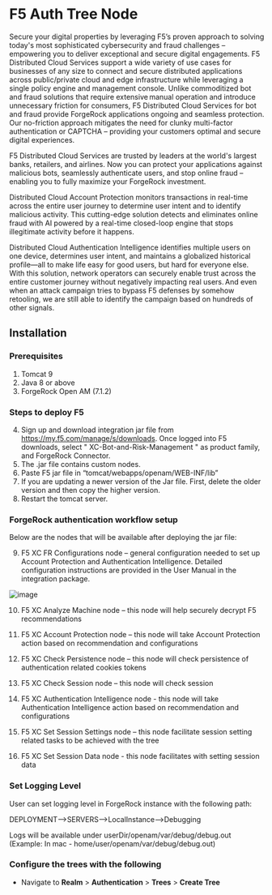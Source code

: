 # F5 Auth Tree Node

Secure your digital properties by leveraging F5’s proven approach to solving today's most sophisticated cybersecurity and fraud challenges – empowering you to deliver exceptional and secure digital engagements. F5 Distributed Cloud Services support a wide variety of use cases for businesses of any size to connect and secure distributed applications across public/private cloud and edge infrastructure while leveraging a single policy engine and management console. Unlike commoditized bot and fraud solutions that require extensive manual operation and introduce unnecessary friction for consumers, F5 Distributed Cloud Services for bot and fraud provide ForgeRock applications ongoing and seamless protection. Our no-friction approach mitigates the need for clunky multi-factor authentication or CAPTCHA – providing your customers optimal and secure digital experiences.    

  

F5 Distributed Cloud Services are trusted by leaders at the world's largest banks, retailers, and airlines. Now you can protect your applications against malicious bots, seamlessly authenticate users, and stop online fraud – enabling you to fully maximize your ForgeRock investment.  

  

Distributed Cloud Account Protection monitors transactions in real-time across the entire user journey to determine user intent and to identify malicious activity. This cutting-edge solution detects and eliminates online fraud with AI powered by a real-time closed-loop engine that stops illegitimate activity before it happens. 

  

Distributed Cloud Authentication Intelligence identifies multiple users on one device, determines user intent, and maintains a globalized historical profile—all to make life easy for good users, but hard for everyone else. With this solution, network operators can securely enable trust across the entire customer journey without negatively impacting real users. And even when an attack campaign tries to bypass F5 defenses by somehow retooling, we are still able to identify the campaign based on hundreds of other signals. 

## Installation

### Prerequisites

1) Tomcat 9 
2) Java 8 or above
3) ForgeRock Open AM (7.1.2)

### Steps to deploy F5 

4) Sign up and download integration jar file from https://my.f5.com/manage/s/downloads.  Once logged into F5 downloads, select " XC-Bot-and-Risk-Management " as product family, and ForgeRock Connector. 
5) The .jar file contains custom nodes. 
6) Paste F5 jar file in “tomcat/webapps/openam/WEB-INF/lib” 
7) If you are updating a newer version of the Jar file. First, delete the older version and then copy the higher version. 
8) Restart the tomcat server.

### ForgeRock authentication workflow setup 

Below are the nodes that will be available after deploying the jar file: 

9) F5 XC FR Configurations node – general configuration needed to set up Account Protection and Authentication Intelligence. Detailed configuration instructions are provided in the User Manual in the integration package.   

![image](https://user-images.githubusercontent.com/94064355/232973722-36b7e2b9-03db-4fb0-b608-47ecf88b05d3.png)

10) F5 XC Analyze Machine node – this node will help securely decrypt F5 recommendations 

11) F5 XC Account Protection node – this node will take Account Protection action based on recommendation and configurations 

12) F5 XC Check Persistence node – this node will check persistence of authentication related cookies tokens  

13) F5 XC Check Session node – this node will check session 

14) F5 XC Authentication Intelligence node - this node will take Authentication Intelligence action based on recommendation and configurations 

15) F5 XC Set Session Settings node – this node facilitate session setting related tasks to be achieved with the tree 

16) F5 XC Set Session Data node - this node facilitates with setting session data  

### Set Logging Level 

User can set logging level in ForgeRock instance with the following path: 

DEPLOYMENT-->SERVERS-->LocalInstance-->Debugging 

Logs will be available under userDir/openam/var/debug/debug.out (Example: In mac - home/user/openam/var/debug/debug.out) 

### Configure the trees with the following 

* Navigate to **Realm** > **Authentication** > **Trees** > **Create Tree** 
